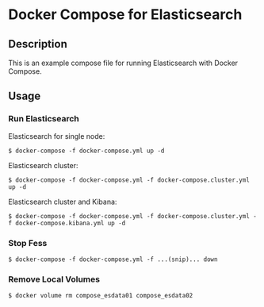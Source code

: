 Docker Compose for Elasticsearch
=======================

## Description

This is an example compose file for running Elasticsearch with Docker Compose.

## Usage

### Run Elasticsearch

Elasticsearch for single node:

```
$ docker-compose -f docker-compose.yml up -d
```

Elasticsearch cluster:

```
$ docker-compose -f docker-compose.yml -f docker-compose.cluster.yml up -d
```

Elasticsearch cluster and Kibana:

```
$ docker-compose -f docker-compose.yml -f docker-compose.cluster.yml -f docker-compose.kibana.yml up -d
```

### Stop Fess

```
$ docker-compose -f docker-compose.yml -f ...(snip)... down

```

### Remove Local Volumes

```
$ docker volume rm compose_esdata01 compose_esdata02

```
